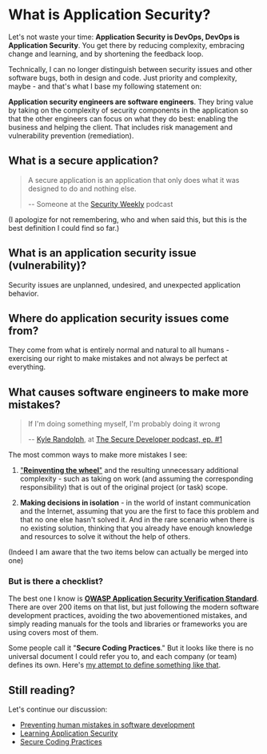 # What is Application Security?

Let's not waste your time: **Application Security is DevOps, DevOps is
Application Security**. You get there by reducing complexity, embracing change
and learning, and by shortening the feedback loop.

Technically, I can no longer distinguish between security issues and other
software bugs, both in design and code. Just priority and complexity, maybe -
and that's what I base my following statement on:

**Application security engineers are software engineers**. They bring value by
taking on the complexity of security components in the application so that
the other engineers can focus on what they do best: enabling the business and
helping the client. That includes risk management and vulnerability prevention
(remediation).

## What is a secure application?

> A secure application is an application that only does what it was designed to
> do and nothing else.
>
> -- Someone at the [Security Weekly](https://securityweekly.com/) podcast

(I apologize for not remembering, who and when said this, but this is the best
definition I could find so far.)

## What is an application security issue (vulnerability)?

Security issues are unplanned, undesired, and unexpected application behavior.

## Where do application security issues come from?

They come from what is entirely normal and natural to all humans - exercising
our right to make mistakes and not always be perfect at everything.

## What causes software engineers to make more mistakes?

> If I'm doing something myself, I'm probably doing it wrong
>
> -- [Kyle Randolph](https://twitter.com/kylerandolph),
> at [The Secure Developer podcast, ep. #1](https://www.heavybit.com/library/podcasts/the-secure-developer/ep-1-prioritizing-secure-development/)

The most common ways to make more mistakes I see:

1.  ["**Reinventing the wheel**"](https://en.wikipedia.org/wiki/Reinventing_the_wheel)
    and the resulting unnecessary additional complexity - such as taking on
    work (and assuming the corresponding responsibility) that is out of the
    original project (or task) scope.

2.  **Making decisions in isolation** - in the world of instant communication and
    the Internet, assuming that you are the first to face this problem and that
    no one else hasn't solved it. And in the rare scenario when there is no
    existing solution, thinking that you already have enough knowledge and
    resources to solve it without the help of others.

(Indeed I am aware that the two items below can actually be merged into one)

### But is there a checklist?

The best one I know is
[**OWASP Application Security Verification Standard**](https://github.com/OWASP/ASVS).
There are over 200 items on that list, but just following the modern software
development practices, avoiding the two abovementioned mistakes, and simply
reading manuals for the tools and libraries or frameworks you are using covers
most of them. 

Some people call it "**Secure Coding Practices**." But it looks like there is no
universal document I could refer you to, and each company (or team) defines its
own. Here's [my attempt to define something like that](practices).

## Still reading?

Let's continue our discussion:

*   [Preventing human mistakes in software development](prevent)
*   [Learning Application Security](learn)
*   [Secure Coding Practices](practices)
